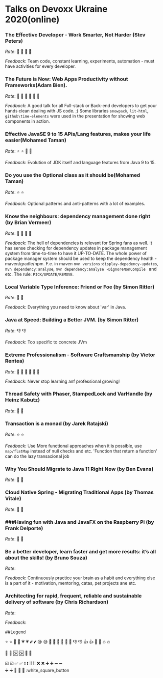 # Talks on Devoxx Ukraine 2020(online)

### The Effective Developer - Work Smarter, Not Harder (Stev Peters)
*Rate*: 🌟 :star2: 🔁 :repeat:

*Feedback*:
Team code, constant learning, experiments, automation - must have activities for every developer.


### The Future is Now: Web Apps Productivity without Frameworks(Adam Bien).
*Rate*: 🌟 :star2: 💪 :muscle: 🔁 :repeat:

*Feedback*:
A good talk for all Full-stack or Back-end developers to get your hands clean dealing with JS code. ;) 
Some libraries `snowpack`, `lit-html`, `github\time-elements` were used in the presentation for showing web components in action.


### Effective JavaSE 9 to 15 APis/Lang features, makes your life easier(Mohamed Taman)
*Rate*: ⭐ :star: 🔁 :repeat:

*Feedback*:
Evolution of JDK itself and language features from Java 9 to 15.


### Do you use the Optional class as it should be(Mohamed Taman)
*Rate*: ⭐ :star:

*Feedback*:
Optional patterns and anti-patterns with a lot of examples.


### Know the neighbours: dependency management done right (by Brian Vermeer)
*Rate*: 🌟 :star2: 💪 :muscle:

*Feedback*: 
The hell of dependencies is relevant for Spring fans as well. 
It has sense checking for dependency updates in package management system from time-to-time to have it UP-TO-DATE.
The whole power of package manager system should be used to keep the dependency health - maven/gradle/npm.
F.e. in maven `mvn versions:display-depedency-updates`, `mvn dependency:analyse`, `mvn dependency:analyse -DignoreNonCompile ` and etc.
The rule: `PICK/UPDATE/REMOVE`.     


### Local Variable Type Inference: Friend or Foe (by Simon Ritter)
*Rate*: 🌟 :star2: 

*Feedback*: 
Everything you need to know about 'var' in Java.


### Java at Speed: Building a Better JVM. (by Simon Ritter)
*Rate*: 👎 :-1:

*Feedback*: 
Too specific to concrete JVm

### Extreme Professionalism - Software Craftsmanship (by Victor Rentea)
*Rate*: 🌟 :star2: 💪 :muscle: 🔁 :repeat:

*Feedback*: 
Never stop learning anf professional growing!


### Thread Safety with Phaser, StampedLock and VarHandle (by Heinz Kabutz)
*Rate*: 🔁 :repeat:


### Transaction is a monad (by Jarek Ratajski)
*Rate*: ⭐ :star:

*Feedback*:
Use More functional approaches when it is possible, use `map/flatMap` instead of null checks and etc. 
'Function that return a function' can do the lazy transacional job  

### Why You Should Migrate to Java 11 Right Now (by Ben Evans)
*Rate*: 🔁 :repeat:

### Cloud Native Spring - Migrating Traditional Apps (by Thomas Vitale)
*Rate*: 🔁 :repeat:

### ###Having fun with Java and JavaFX on the Raspberry Pi (by Frank Delporte)
*Rate*: 🔁 :repeat:


### Be a better developer, learn faster and get more results: it’s all about the skills! (by Bruno Souza)
*Rate*:

*Feedback*:
Continuously practice your brain as a habit and everything else is a part of it - motivation, mentoring, catas, pet projects ane etc.  


### Architecting for rapid, frequent, reliable and sustainable delivery of software (by Chris Richardson)
*Rate*:

*Feedback*:

##Legend

⭐ :star:
🌟 :star2:
💗 :heartpulse:
💕 :two_hearts:
😪 :sleepy:
💪 :muscle:
🤘 :metal:
👏 :clap:
👎 :-1:
👍 :+1:
💩 :shit:
🔥 :fire:

🎦 :cinema:
🆗 :ok:
🔁 :repeat:

☑️ :ballot_box_with_check:
✅ :white_check_mark:
❗ :heavy_exclamation_mark:
‼️ :bangbang:
❌ :x:
➕ :heavy_plus_sign:	
➖ :heavy_minus_sign:	
➗ :heavy_division_sign:
🔲 :black_square_button:	
🔳 :white_square_button
